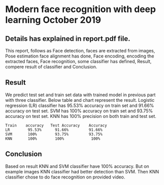 # Modern face recognition with deep learning October 2019 
## Details has explained in report.pdf file.

This  report,  follows  as  Face  detection,  faces  are  extracted  from  images,  Pose  estimation  face 
alignment has done, Face encoding, encoding the extracted faces, Face recognition, some classifier 
has defined, Result, compere result of classifier and Conclusion. 

## Result 
We  predict  test  set  and  train  set  data  with  trained  model  in  previous  part  with  three  classifier. 
Below table and chart represent the result. 
Logistic regression (LR) classifier has 95.53% accuracy on train set and 91.66% accuracy on test 
set.  SVM  has  100%  accuracy  on  train  set  and  93.75%  accuracy  on  test  set.  KNN  has  100% 
precision on both train and test set. 

    Train    accuracy   Test Accuracy    Accuracy 
    LR        95.53%      91.66%         91.66% 
    SVM       100%        93.75%         93.75% 
    KNN       100%        100%            100% 
    
## Conclusion 
Based  on  result  KNN  and  SVM  classifier  have  100%  accuracy.  But  on  example  images  KNN 
classifier  had  better  detection  than  SVM.  Then  KNN  classifier  chose  to  do  face  recognition  on 
provided video.

